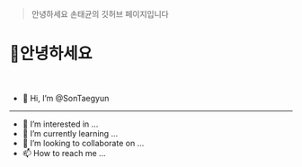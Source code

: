 > 안녕하세요 손태균의 깃허브 페이지입니다<br/>

# 👀안녕하세요<br/><br/>
- 👋 Hi, I’m @SonTaegyun
---
- 👀 I’m interested in ...
- 🌱 I’m currently learning ...
- 💞️ I’m looking to collaborate on ...
- 📫 How to reach me ...



<!---
SonTaegyun/SonTaegyun is a ✨ special ✨ repository because its `README.md` (this file) appears on your GitHub profile.
You can click the Preview link to take a look at your changes.
--->
